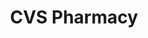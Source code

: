 ---
title: "CVS Pharmacy"
url: /minneapolis/cvs-pharmacy-northeast-central-avenue/
shop: Drogerie
---
